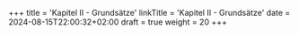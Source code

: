 +++
title = 'Kapitel II - Grundsätze'
linkTitle = 'Kapitel II - Grundsätze'
date = 2024-08-15T22:00:32+02:00
draft = true
weight = 20
+++
